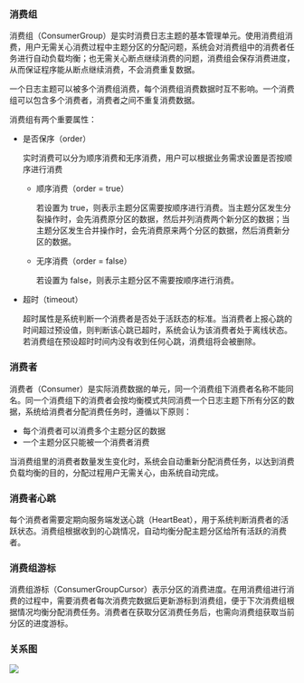 ### 消费组

消费组（ConsumerGroup）是实时消费日志主题的基本管理单元。使用消费组消费，用户无需关心消费过程中主题分区的分配问题，系统会对消费组中的消费者任务进行自动负载均衡；也无需关心断点继续消费的问题，消费组会保存消费进度，从而保证程序能从断点继续消费，不会消费重复数据。

一个日志主题可以被多个消费组消费，每个消费组消费数据时互不影响。一个消费组可以包含多个消费者，消费者之间不重复消费数据。

消费组有两个重要属性：

- 是否保序（order）

  实时消费可以分为顺序消费和无序消费，用户可以根据业务需求设置是否按顺序进行消费

  - 顺序消费（order = true）

    若设置为 true，则表示主题分区需要按顺序进行消费。当主题分区发生分裂操作时，会先消费原分区的数据，然后并列消费两个新分区的数据；当主题分区发生合并操作时，会先消费原来两个分区的数据，然后消费新分区的数据。

  - 无序消费（order = false）

    若设置为 false，则表示主题分区不需要按顺序进行消费。

- 超时（timeout）

  超时属性是系统判断一个消费者是否处于活跃态的标准。当消费者上报心跳的时间超过预设值，则判断该心跳已超时，系统会认为该消费者处于离线状态。若消费组在预设超时时间内没有收到任何心跳，消费组将会被删除。



### 消费者

消费者（Consumer）是实际消费数据的单元，同一个消费组下消费者名称不能同名。同一个消费组下的消费者会按均衡模式共同消费一个日志主题下所有分区的数据，系统给消费者分配消费任务时，遵循以下原则：

- 每个消费者可以消费多个主题分区的数据
- 一个主题分区只能被一个消费者消费

当消费组里的消费者数量发生变化时，系统会自动重新分配消费任务，以达到消费负载均衡的目的，分配过程用户无需关心，由系统自动完成。



### 消费者心跳

每个消费者需要定期向服务端发送心跳（HeartBeat），用于系统判断消费者的活跃状态。消费组根据收到的心跳情况，自动均衡分配主题分区给所有活跃的消费者。



### 消费组游标

消费组游标（ConsumerGroupCursor）表示分区的消费进度。在用消费组进行消费的过程中，需要消费者每次消费完数据后更新游标到消费组，便于下次消费组根据情况均衡分配消费任务。消费者在获取分区消费任务后，也需向消费组获取当前分区的进度游标。



### 关系图

![](https://main.qcloudimg.com/raw/649183e96543f720d5e309e81da38648/%E5%85%B3%E7%B3%BB%E5%9B%BE.png)

